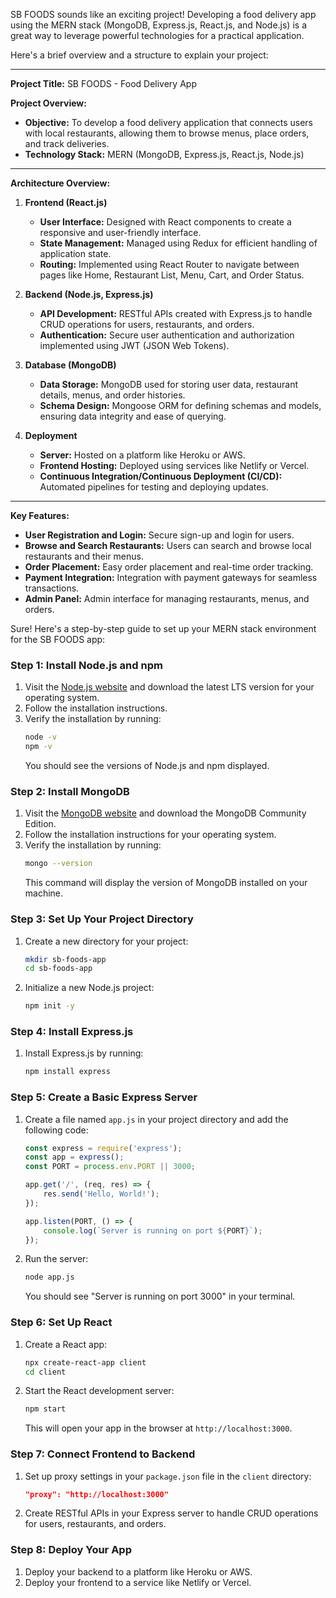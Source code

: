 SB FOODS sounds like an exciting project! Developing a food delivery app using the MERN stack (MongoDB, Express.js, React.js, and Node.js) is a great way to leverage powerful technologies for a practical application.

Here's a brief overview and a structure to explain your project:

---

**Project Title:** SB FOODS - Food Delivery App

**Project Overview:**
- **Objective:** To develop a food delivery application that connects users with local restaurants, allowing them to browse menus, place orders, and track deliveries.
- **Technology Stack:** MERN (MongoDB, Express.js, React.js, Node.js)

---

**Architecture Overview:**

1. **Frontend (React.js)**
   - **User Interface:** Designed with React components to create a responsive and user-friendly interface.
   - **State Management:** Managed using Redux for efficient handling of application state.
   - **Routing:** Implemented using React Router to navigate between pages like Home, Restaurant List, Menu, Cart, and Order Status.

2. **Backend (Node.js, Express.js)**
   - **API Development:** RESTful APIs created with Express.js to handle CRUD operations for users, restaurants, and orders.
   - **Authentication:** Secure user authentication and authorization implemented using JWT (JSON Web Tokens).

3. **Database (MongoDB)**
   - **Data Storage:** MongoDB used for storing user data, restaurant details, menus, and order histories.
   - **Schema Design:** Mongoose ORM for defining schemas and models, ensuring data integrity and ease of querying.

4. **Deployment**
   - **Server:** Hosted on a platform like Heroku or AWS.
   - **Frontend Hosting:** Deployed using services like Netlify or Vercel.
   - **Continuous Integration/Continuous Deployment (CI/CD):** Automated pipelines for testing and deploying updates.

---

**Key Features:**
- **User Registration and Login:** Secure sign-up and login for users.
- **Browse and Search Restaurants:** Users can search and browse local restaurants and their menus.
- **Order Placement:** Easy order placement and real-time order tracking.
- **Payment Integration:** Integration with payment gateways for seamless transactions.
- **Admin Panel:** Admin interface for managing restaurants, menus, and orders.

Sure! Here's a step-by-step guide to set up your MERN stack environment for the SB FOODS app:

### Step 1: Install Node.js and npm
1. Visit the [Node.js website](https://nodejs.org/) and download the latest LTS version for your operating system.
2. Follow the installation instructions.
3. Verify the installation by running:
   ```bash
   node -v
   npm -v
   ```
   You should see the versions of Node.js and npm displayed.

### Step 2: Install MongoDB
1. Visit the [MongoDB website](https://www.mongodb.com/) and download the MongoDB Community Edition.
2. Follow the installation instructions for your operating system.
3. Verify the installation by running:
   ```bash
   mongo --version
   ```
   This command will display the version of MongoDB installed on your machine.

### Step 3: Set Up Your Project Directory
1. Create a new directory for your project:
   ```bash
   mkdir sb-foods-app
   cd sb-foods-app
   ```
2. Initialize a new Node.js project:
   ```bash
   npm init -y
   ```

### Step 4: Install Express.js
1. Install Express.js by running:
   ```bash
   npm install express
   ```

### Step 5: Create a Basic Express Server
1. Create a file named `app.js` in your project directory and add the following code:
   ```javascript
   const express = require('express');
   const app = express();
   const PORT = process.env.PORT || 3000;

   app.get('/', (req, res) => {
       res.send('Hello, World!');
   });

   app.listen(PORT, () => {
       console.log(`Server is running on port ${PORT}`);
   });
   ```
2. Run the server:
   ```bash
   node app.js
   ```
   You should see "Server is running on port 3000" in your terminal.

### Step 6: Set Up React
1. Create a React app:
   ```bash
   npx create-react-app client
   cd client
   ```
2. Start the React development server:
   ```bash
   npm start
   ```
   This will open your app in the browser at `http://localhost:3000`.

### Step 7: Connect Frontend to Backend
1. Set up proxy settings in your `package.json` file in the `client` directory:
   ```json
   "proxy": "http://localhost:3000"
   ```
2. Create RESTful APIs in your Express server to handle CRUD operations for users, restaurants, and orders.

### Step 8: Deploy Your App
1. Deploy your backend to a platform like Heroku or AWS.
2. Deploy your frontend to a service like Netlify or Vercel.









